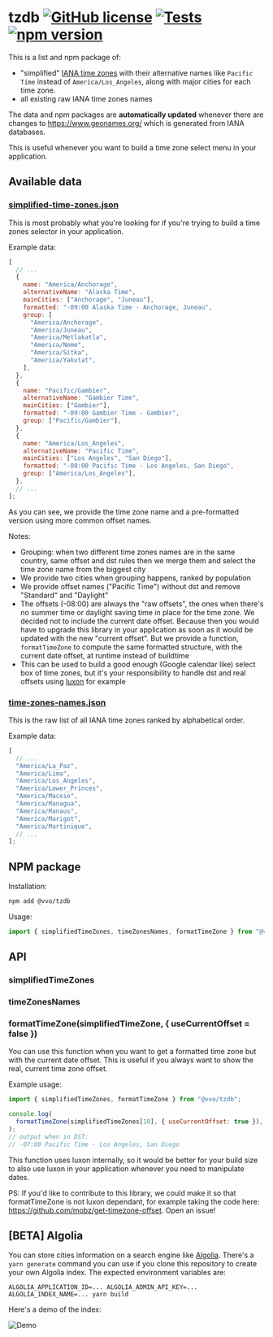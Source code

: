 # tzdb [![GitHub license](https://img.shields.io/github/license/vvo/tzdb?style=flat)](https://github.com/vvo/tzdb/blob/master/LICENSE) [![Tests](https://github.com/vvo/tzdb/workflows/CI/badge.svg)](https://github.com/vvo/tzdb/actions) [![npm version](https://badge.fury.io/js/%40vvo%2Ftzdb.svg)](https://www.npmjs.com/package/@vvo/tzdb)

This is a list and npm package of:

- "simplified" [IANA time zones](https://www.iana.org/time-zones) with their alternative names like `Pacific Time` instead of `America/Los_Angeles`, along with major cities for each time zone.
- all existing raw IANA time zones names

The data and npm packages are **automatically updated** whenever there are changes to https://www.geonames.org/ which is generated from IANA databases.

This is useful whenever you want to build a time zone select menu in your application.

## Available data

### [simplified-time-zones.json](./simplified-time-zones.json)

This is most probably what you're looking for if you're trying to build a time zones selector in your application.

Example data:

```js
[
  // ...
  {
    name: "America/Anchorage",
    alternativeName: "Alaska Time",
    mainCities: ["Anchorage", "Juneau"],
    formatted: "-09:00 Alaska Time - Anchorage, Juneau",
    group: [
      "America/Anchorage",
      "America/Juneau",
      "America/Metlakatla",
      "America/Nome",
      "America/Sitka",
      "America/Yakutat",
    ],
  },
  {
    name: "Pacific/Gambier",
    alternativeName: "Gambier Time",
    mainCities: ["Gambier"],
    formatted: "-09:00 Gambier Time - Gambier",
    group: ["Pacific/Gambier"],
  },
  {
    name: "America/Los_Angeles",
    alternativeName: "Pacific Time",
    mainCities: ["Los Angeles", "San Diego"],
    formatted: "-08:00 Pacific Time - Los Angeles, San Diego",
    group: ["America/Los_Angeles"],
  },
  // ...
];
```

As you can see, we provide the time zone name and a pre-formatted version using more common offset names.

Notes:

- Grouping: when two different time zones names are in the same country, same offset and dst rules then we merge them and select the time zone name from the biggest city
- We provide two cities when grouping happens, ranked by population
- We provide offset names ("Pacific Time") without dst and remove "Standard" and "Daylight"
- The offsets (-08:00) are always the "raw offsets", the ones when there's no summer time or daylight saving time in place for the time zone. We decided not to include the current date offset. Because then you would have to upgrade this library in your application as soon as it would be updated with the new "current offset". But we provide a function, `formatTimeZone` to compute the same formatted structure, with the current date offset, at runtime instead of buildtime
- This can be used to build a good enough (Google calendar like) select box of time zones, but it's your responsibility to handle dst and real offsets using [luxon](https://moment.github.io/luxon/) for example

### [time-zones-names.json](./time-zones-names.json)

This is the raw list of all IANA time zones ranked by alphabetical order.

Example data:

```js
[
  // ...
  "America/La_Paz",
  "America/Lima",
  "America/Los_Angeles",
  "America/Lower_Princes",
  "America/Maceio",
  "America/Managua",
  "America/Manaus",
  "America/Marigot",
  "America/Martinique",
  // ...
];
```

## NPM package

Installation:

```bash
npm add @vvo/tzdb
```

Usage:

```js
import { simplifiedTimeZones, timeZonesNames, formatTimeZone } from "@vvo/tzdb";
```

## API

### simplifiedTimeZones

### timeZonesNames

### formatTimeZone(simplifiedTimeZone, { useCurrentOffset = false })

You can use this function when you want to get a formatted time zone but with the current date offset. This is useful if you always want to show the real, current time zone offset.

Example usage:

```js
import { simplifiedTimeZones, formatTimeZone } from "@vvo/tzdb";

console.log(
  formatTimeZone(simplifiedTimeZones[10], { useCurrentOffset: true }),
);
// output when in DST:
// -07:00 Pacific Time - Los Angeles, San Diego
```

This function uses luxon internally, so it would be better for your build size to also use luxon in your application whenever you need to manipulate dates.

PS: If you'd like to contribute to this library, we could make it so that formatTimeZone is not luxon dependant, for example taking the code here: https://github.com/mobz/get-timezone-offset. Open an issue!

## [BETA] Algolia

You can store cities information on a search engine like [Algolia](http://algolia.com/). There's a `yarn generate` command you can use if you clone this repository to create your own Algolia index. The expected environment variables are:

```
ALGOLIA_APPLICATION_ID=... ALGOLIA_ADMIN_API_KEY=... ALGOLIA_INDEX_NAME=... yarn build
```

Here's a demo of the index:

![Demo](./demo.gif)
